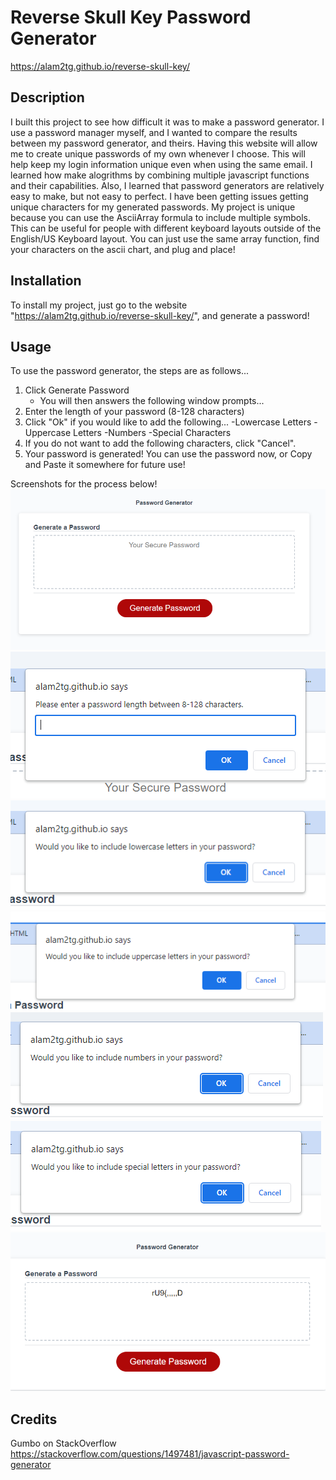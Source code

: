 # Reverse Skull Key Password Generator
https://alam2tg.github.io/reverse-skull-key/

## Description

I built this project to see how difficult it was to make a password generator. I use a password manager myself, and I wanted to compare the results between my password generator, and theirs. Having this website will allow me to create unique passwords of my own whenever I choose. This will help keep my login information unique even when using the same email. I learned how make alogrithms by combining multiple javascript functions and their capabilities. Also, I learned that password generators are relatively easy to make, but not easy to perfect. I have been getting issues getting unique characters for my generated passwords. My project is unique because you can use the AsciiArray formula to include multiple symbols. This can be useful for people with different keyboard layouts outside of the English/US Keyboard layout. You can just use the same array function, find your characters on the ascii chart, and plug and place!


## Installation
To install my project, just go to the website "https://alam2tg.github.io/reverse-skull-key/", and generate a password!


## Usage
To use the password generator, the steps are as follows...
1. Click Generate Password
    - You will then answers the following window prompts...
2. Enter the length of your password (8-128 characters)
3. Click "Ok" if you would like to add the following...
    -Lowercase Letters
    -Uppercase Letters
    -Numbers
    -Special Characters
4. If you do not want to add the following characters, click "Cancel".
5. Your password is generated! You can use the password now, or Copy and Paste it somewhere for future use!

Screenshots for the process below! 
![Step 1](assets/images/pwgen1.png)
![Step 2](assets/images/pwgen2.png)
![Step 3](assets/images/pwgen3.png)
![Step 4](assets/images/pwgen4.png)
![Step 5](assets/images/pwgen5.png)
![Step 6](assets/images/pwgen6.png)
![Step 7](assets/images/pwgen7.png)

## Credits
Gumbo on StackOverflow
https://stackoverflow.com/questions/1497481/javascript-password-generator
